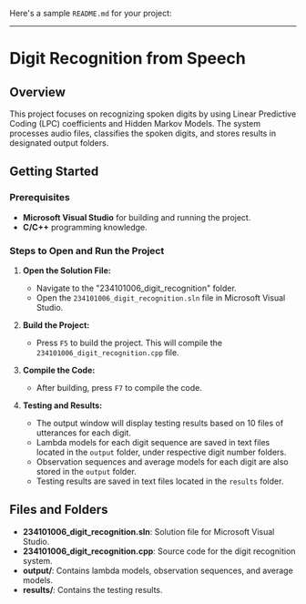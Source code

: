 Here's a sample `README.md` for your project:

---

# Digit Recognition from Speech

## Overview
This project focuses on recognizing spoken digits by using Linear Predictive Coding (LPC) coefficients and Hidden Markov Models. The system processes audio files, classifies the spoken digits, and stores results in designated output folders.

## Getting Started

### Prerequisites
- **Microsoft Visual Studio** for building and running the project.
- **C/C++** programming knowledge.

### Steps to Open and Run the Project

1. **Open the Solution File:**
   - Navigate to the "234101006_digit_recognition" folder.
   - Open the `234101006_digit_recognition.sln` file in Microsoft Visual Studio.

2. **Build the Project:**
   - Press `F5` to build the project. This will compile the `234101006_digit_recognition.cpp` file.

3. **Compile the Code:**
   - After building, press `F7` to compile the code.

4. **Testing and Results:**
   - The output window will display testing results based on 10 files of utterances for each digit.
   - Lambda models for each digit sequence are saved in text files located in the `output` folder, under respective digit number folders.
   - Observation sequences and average models for each digit are also stored in the `output` folder.
   - Testing results are saved in text files located in the `results` folder.

## Files and Folders

- **234101006_digit_recognition.sln**: Solution file for Microsoft Visual Studio.
- **234101006_digit_recognition.cpp**: Source code for the digit recognition system.
- **output/**: Contains lambda models, observation sequences, and average models.
- **results/**: Contains the testing results.

